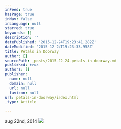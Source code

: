 ```yaml
---
inFeed: true
hasPage: true
inNav: false
inLanguage: null
starred: true
keywords: []
description: ''
datePublished: '2015-12-24T19:23:41.282Z'
dateModified: '2015-12-24T19:23:33.958Z'
title: Petals in Doorway
author: []
sourcePath: _posts/2015-12-24-petals-in-doorway.md
published: true
authors: []
publisher:
  name: null
  domain: null
  url: null
  favicon: null
url: petals-in-doorway/index.html
_type: Article

---
```

aug 22nd, 2014
![](https://the-grid-user-content.s3-us-west-2.amazonaws.com/12a0f1c3-0dfc-4dae-84ee-3a2238f97c0a.JPG)